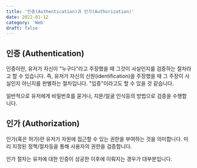 ```yaml
---
title: '인증(Authentication)과 인가(Authorization)'
date: 2022-01-12
category: 'Web'
draft: false
---
```


## 인증 (Authentication)

인증이란, 유저가 자신이 "누구다"라고 주장했을 때 그것이 사실인지를 검증하는 절차라고 할 수 있습니다. 즉, 유저가 자신의 신원(identification)을 주장했을 때 그 주장이 사실인지 아닌지를 판별하는 절차입니다. "입증"이라고도 할 수 있을 것 같습니다.

일반적으로 유저에게 비밀번호를 묻거나, 지문/얼굴 인식등의 방법으로 검증을 수행합니다.

## 인가 (Authorization)

인가(혹은 허가)란 유저가 자원에 접근할 수 있는 권한을 부여하는 것을 의미합니다. 미리 지정된 정책/절차등을 통해 사용자의 권한을 검증합니다.

인가 절차는 유저에 대한 인증이 성공한 이후에 이뤄지는 경우가 대부분입니다.
